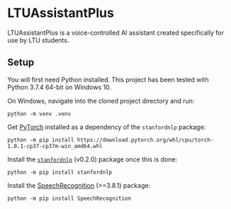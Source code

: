 # LTUAssistantPlus

LTUAssistantPlus is a voice-controlled AI assistant created specifically for use by LTU students.

## Setup

You will first need Python installed. This project has been tested with Python 3.7.4 64-bit on Windows 10.

On Windows, navigate into the cloned project directory and run:

```
python -m venv .venv
```

Get [PyTorch][PyTorch] installed as a dependency of the `stanfordnlp` package:

```
python -m pip install https://download.pytorch.org/whl/cpu/torch-1.0.1-cp37-cp37m-win_amd64.whl
```

Install the [`stanfordnlp`][stanfordnlp] (v0.2.0) package once this is done:

```
python -m pip install stanfordnlp
```

Install the [SpeechRecognition][SpeechRecognition] (>=3.8.1) package:

```
python -m pip install SpeechRecognition
```

[PyTorch]: https://pytorch.org/
[SpeechRecognition]: https://pypi.org/project/SpeechRecognition/
[stanfordnlp]: https://stanfordnlp.github.io/stanfordnlp/